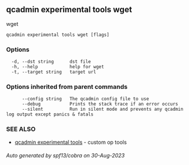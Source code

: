 ## qcadmin experimental tools wget

wget

```
qcadmin experimental tools wget [flags]
```

### Options

```
  -d, --dst string      dst file
  -h, --help            help for wget
  -t, --target string   target url
```

### Options inherited from parent commands

```
      --config string   The qcadmin config file to use
      --debug           Prints the stack trace if an error occurs
      --silent          Run in silent mode and prevents any qcadmin log output except panics & fatals
```

### SEE ALSO

* [qcadmin experimental tools](qcadmin_experimental_tools.md)	 - custom op tools

###### Auto generated by spf13/cobra on 30-Aug-2023
